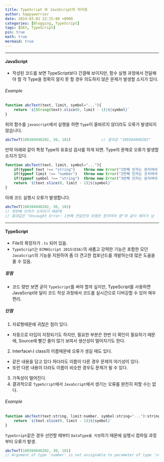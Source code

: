 ```yaml
---
title: TypeScript 와 JavaScript의 차이점
author: happywerrior
date: 2024-03-02 22:15:00 +0900
categories: [Blogging, TypeScript]
tags: [DEV, TypeScript]
pin: true
math: true
mermaid: true
---
```

---
#### JavaScript
- <span class='fs-09'>작성된 코드를 보면 TypeScript보다 간결해 보이지만, 함수 실행 과정에서 전달해야 할 각 Type을 정확히 알지 못 할 경우 의도하지 않은 문제가 발생할 소지가 있다.</span>
###### Example
```javascript
function abcText(text, limit, symbol="..."){
    return `${String(text).slice(0, limit - 1)}${symbol}`
}
```
<span class='fs-09'>위의 함수를 `javascript`에서 실행을 하면 `Type`이 올바르지 않더라도 오류가 발생되지 않습니다.</span>
```javascript
abcTexT(100304040202, 30, 101)              // 결과값 "100304040202"
```
<span class='fs-09'>만약 아래와 같이 특정 Type의 유효성 검사를 하게 되면. Type의 문제로 오류가 발생할 소지가 있다.</span>
```javascript
function abcText(text, limit, symbol="..."){
    if(typeof text !== "string")    throw new Error("1번째 인자는 문자여야 함");
    if(typeof limit !== "number")   throw new Error("2번째 인자는 숫자여야 함");
    if(typeof symbol !== "string")  throw new Error("3번째 인자는 문자여야 함");
    return `${text.slice(0, limit - 1)}${symbol}`
}
```
아래 코드 실행시 오류가 발생합니다.
```javascript
abcTexT(100304040202, 30, 101)              
// 첫번째 인자가 숫자이기 때문에 
// 결과값은 "Uncaught Error: 1번째 전달인자 유형은 문자여야 함"와 같이 에러가 남
```
---
#### TypeScript
- <span class='fs-09'>File의 확장자가 `.ts` 되어 있음.</span>
- <span class='fs-09'>`TypeScript`는 `ECMAScript 2015(ES6)`의 새롭고 강력한 기능은 포함한 모던 `JavaScript`의 기능을 지원하여 좀 더 견고한 컴포넌드를 개발하는데 많은 도움을 줄 수 있음.</span>
##### 장점
- <span class='fs-09'>코드 량만 보면 굳이 `TypeScript`를 써야 할까 싶지만, TypeScript를 사용하면 JavaScript와 달리 코드 작성 과정에서 코드를 실시간으로 디버깅할 수 있어 매우 편리.</span>

##### 단점
1. <span class='fs-09'>자료형때문에 귀찮은 점이 있다.</span>
- <span class='fs-08'>자동으로 타입이 지정되기도 하지만, 필요한 부분은 한번 더 확인이 필요하기 때문에, Source에 빨간 줄이 많기 보여서 생산성이 떨어지기도 한다.</span>
2. <span class='fs-09'>Interface나 class의 이름때문에 오류가 생길 때도 있다.</span>
- <span class='fs-08'>같은 내용을 담고 있다 하더라도 이름이 다른 경우 문제의 야기성이 있다.</span>
- <span class='fs-08'>또란 다른 내용이 더라도 이름이 비슷한 경우도 문제가 될 수 있다.</span>
3. <span class='fs-09'>가독성이 떨어진다.</span>
4. <span class='fs-09'>결과적으로 `TypeScript`에서 `JavaScript`에서 생기는 오류를 완전히 피할 수는 없다.</span>
###### Example
```javascript
function abcText(text:string, limit:number, symbol:string="..."):string {
    return `${text.slice(0, limit - 1)}${symbol}`
}
```
<span class='fs-09'>`TypeScript`같은 경우 선언할 때부터 `DataType을 지정`하기 때문에 실행시 컴파일 과정 부터 오류가 발생.</span>
```javascript
abcTexT(100304040202, 30, 101)              
// Argument of type 'number' is not assignable to parameter of type 'string'.
```
